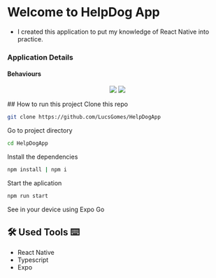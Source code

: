 # Welcome to HelpDog App
- I created this application to put my knowledge of React Native into practice.
### Application Details
#### Behaviours
<p align="center" width=400 height= 600>
  <img src="https://github.com/LucsGomes/HelpDogApp/assets/101343665/8241beae-7677-448e-a42f-f038951c5621"/>
  <img src="https://github.com/LucsGomes/HelpDogApp/assets/101343665/ee41a21e-1583-48c0-b78d-13e92a7fade7"/>
</p>
## How to run this project
Clone this repo

```bash
git clone https://github.com/LucsGomes/HelpDogApp
```
Go to project directory
```bash
cd HelpDogApp
```
Install the dependencies
```bash
npm install | npm i
```
Start the aplication
```bash
npm run start
```
See in your device using Expo Go

## 🛠 Used Tools ⌨
- React Native
- Typescript
- Expo

